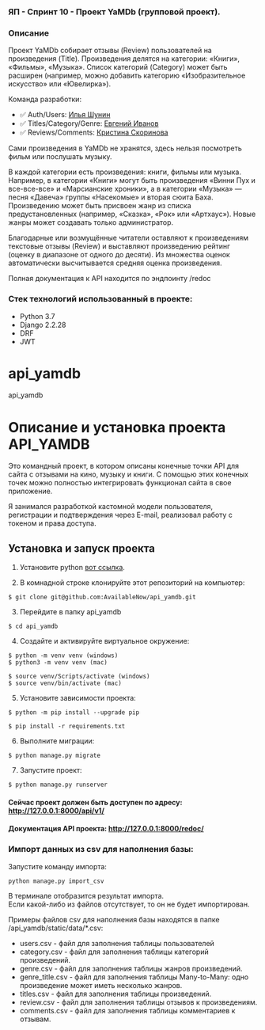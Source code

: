 ### ЯП - Спринт 10 - Проект YaMDb (групповой проект).
### Описание
Проект YaMDb собирает отзывы (Review) пользователей на произведения (Title).
Произведения делятся на категории: «Книги», «Фильмы», «Музыка».
Список категорий (Category) может быть расширен (например, можно добавить категорию «Изобразительное искусство» или «Ювелирка»).

Команда разработки:
- :white_check_mark: Auth/Users: [Илья Шунин](https://github.com/AvailableNow)
- :white_check_mark: Titles/Category/Genre: [Евгений Иванов](https://github.com/Iv-EN)
- :white_check_mark: Reviews/Comments: [Кристина Скоринова](https://github.com/Kristina-kul)

Сами произведения в YaMDb не хранятся, здесь нельзя посмотреть фильм или послушать музыку.

В каждой категории есть произведения: книги, фильмы или музыка. Например, в категории «Книги» могут быть произведения «Винни Пух и все-все-все» и «Марсианские хроники», а в категории «Музыка» — песня «Давеча» группы «Насекомые» и вторая сюита Баха. Произведению может быть присвоен жанр из списка предустановленных (например, «Сказка», «Рок» или «Артхаус»). Новые жанры может создавать только администратор.

Благодарные или возмущённые читатели оставляют к произведениям текстовые отзывы (Review) и выставляют произведению рейтинг (оценку в диапазоне от одного до десяти). Из множества оценок автоматически высчитывается средняя оценка произведения.

Полная документация к API находится по эндпоинту /redoc

### Стек технологий использованный в проекте:
- Python 3.7
- Django 2.2.28
- DRF
- JWT

# api_yamdb
api_yamdb
# Описание и установка проекта API_YAMDB
Это командный проект, в котором описаны конечные точки API для сайта с отзывами на кино, музыку и книги.
С помощью этих конечных точек можно полностью интегрировать функционал сайта в свое приложение.

Я занимался разработкой кастомной модели пользователя, регистрации и подтверждения через E-mail, реализовал работу с токеном и права доступа. 

## Установка и запуск проекта
1. Установите python
[вот ссылка](https://www.python.org/downloads/).

2. В комнадной строке клонируйте этот репозиторий на компьютер:
```
$ git clone git@github.com:AvailableNow/api_yamdb.git
```

3. Перейдите в папку api_yamdb
```
$ cd api_yamdb
```

4. Создайте и активируйте виртуальное окружение:
```
$ python -m venv venv (windows)
$ python3 -m venv venv (mac)

$ source venv/Scripts/activate (windows)
$ source venv/bin/activate (mac)
```

5. Установите зависимости проекта:
```
$ python -m pip install --upgrade pip

$ pip install -r requirements.txt
```

6. Выполните миграции:
```
$ python manage.py migrate
```

7. Запустите проект:
```
$ python manage.py runserver
```

#### Сейчас проект должен быть доступен по адресу: http://127.0.0.1:8000/api/v1/
#### Документация API проекта: http://127.0.0.1:8000/redoc/

### Импорт данных из csv для наполнения базы:

Запустите команду импорта:

```
python manage.py import_csv
```

В терминале отобразится результат импорта.<br>
Если какой-либо из файлов отсутствует, то он не будет импортирован.

Примеры файлов csv для наполнения базы находятся в папке /api_yamdb/static/data/*.csv:
- users.csv - файл для заполнения таблицы пользователей
- category.csv - файл для заполнения таблицы категорий произведений.
- genre.csv - файл для заполнения таблицы жанров произведений.
- genre_title.csv - файл для заполнения таблицы Many-to-Many: одно произведение может иметь несколько жанров.
- titles.csv - файл для заполнения таблицы произведений.
- review.csv - файл для заполнения таблицы отзывов к произведениям.
- comments.csv - файл для заполнения таблицы комментариев к отзывам.
<br>
